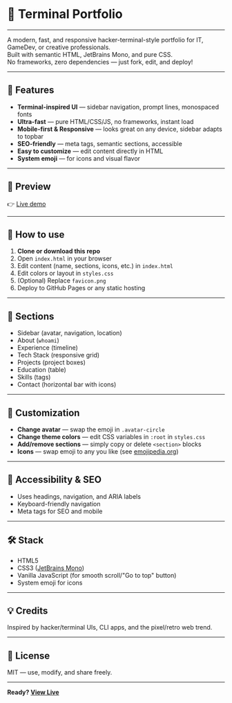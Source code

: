 # 👾 Terminal Portfolio

---

A modern, fast, and responsive hacker-terminal-style portfolio for IT, GameDev, or creative professionals.  
Built with semantic HTML, JetBrains Mono, and pure CSS.  
No frameworks, zero dependencies — just fork, edit, and deploy!

---

## 🚀 Features

- **Terminal-inspired UI** — sidebar navigation, prompt lines, monospaced fonts
- **Ultra-fast** — pure HTML/CSS/JS, no frameworks, instant load
- **Mobile-first & Responsive** — looks great on any device, sidebar adapts to topbar
- **SEO-friendly** — meta tags, semantic sections, accessible
- **Easy to customize** — edit content directly in HTML
- **System emoji** — for icons and visual flavor

---

## 📸 Preview

👉 [Live demo](https://jacob22092.github.io/Portfolio-Terminal/)

---

## 📝 How to use

1. **Clone or download this repo**
2. Open `index.html` in your browser
3. Edit content (name, sections, icons, etc.) in `index.html`
4. Edit colors or layout in `styles.css`
5. (Optional) Replace `favicon.png`
6. Deploy to GitHub Pages or any static hosting

---

## 🧩 Sections

- Sidebar (avatar, navigation, location)
- About (`whoami`)
- Experience (timeline)
- Tech Stack (responsive grid)
- Projects (project boxes)
- Education (table)
- Skills (tags)
- Contact (horizontal bar with icons)

---

## 🌈 Customization

- **Change avatar** — swap the emoji in `.avatar-circle`
- **Change theme colors** — edit CSS variables in `:root` in `styles.css`
- **Add/remove sections** — simply copy or delete `<section>` blocks
- **Icons** — swap emoji to any you like (see [emojipedia.org](https://emojipedia.org/))

---

## 🌟 Accessibility & SEO

- Uses headings, navigation, and ARIA labels
- Keyboard-friendly navigation
- Meta tags for SEO and mobile

---

## 🛠️ Stack

- HTML5
- CSS3 ([JetBrains Mono](https://fonts.google.com/specimen/JetBrains+Mono))
- Vanilla JavaScript (for smooth scroll/"Go to top" button)
- System emoji for icons

---

## 💡 Credits

Inspired by hacker/terminal UIs, CLI apps, and the pixel/retro web trend.

---

## 📝 License

MIT — use, modify, and share freely.

---

**Ready? [View Live](https://jacob22092.github.io/Portfolio-Terminal/)**
